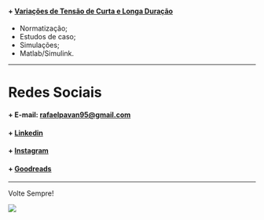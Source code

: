 #### + [Variações de Tensão de Curta e Longa Duração](https://br.linkedin.com/in/engrafaelpavan)
  - Normatização;
  - Estudos de caso;
  - Simulações;
  - Matlab/Simulink.


____________________________________________

# Redes Sociais

#### + E-mail: rafaelpavan95@gmail.com
#### + [Linkedin](https://br.linkedin.com/in/engrafaelpavan)
#### + [Instagram](https://www.instagram.com/rafaelpavan95/)
#### + [Goodreads](https://www.goodreads.com/user/show/58755709-rafael-pavan)

___________________________________________

Volte Sempre!

![](https://thumbs.gfycat.com/ConsiderateSandyDanishswedishfarmdog-size_restricted.gif)
